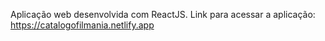 Aplicação web desenvolvida com ReactJS.
Link para acessar a aplicação: https://catalogofilmania.netlify.app
